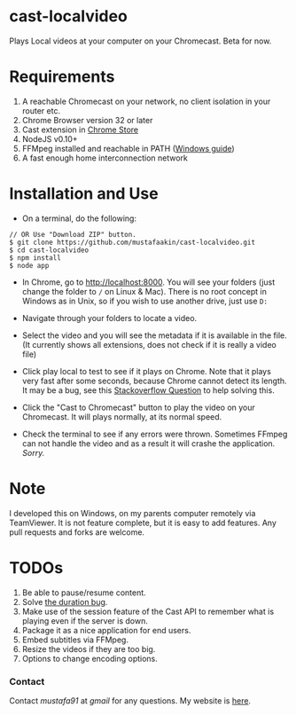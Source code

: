 cast-localvideo
===============

Plays Local videos at your computer on your Chromecast. Beta for now.  

Requirements
============

1.	A reachable Chromecast on your network, no client isolation in your router etc.
2. 	Chrome Browser version 32 or later
3. 	Cast extension in [Chrome Store](https://chrome.google.com/webstore/detail/google-cast/boadgeojelhgndaghljhdicfkmllpafd?hl=en)
4. 	NodeJS v0.10+
5. 	FFMpeg installed and reachable in PATH ([Windows guide](http://www.wikihow.com/Install-FFmpeg-on-Windows)) 
6.	A fast enough home interconnection network

Installation and Use
====================

* 	On a terminal, do the following:

```
// OR Use "Download ZIP" button.
$ git clone https://github.com/mustafaakin/cast-localvideo.git
$ cd cast-localvideo
$ npm install
$ node app

```

* In Chrome, go to [http://localhost:8000](http://localhost:8000). You will see your folders (just change the folder to `/` on Linux & Mac). There is no root concept in Windows as in Unix, so if you wish to use another drive, just use `D:` 

* Navigate through your folders to locate a video.
* Select the video and you will see the metadata if it is available in the file. (It currently shows all extensions, does not check if it is really a video file)
* Click play local to test to see if it plays on Chrome. Note that it plays very fast after some seconds, because Chrome cannot detect its length. It may be a bug, see this [Stackoverflow Question](http://stackoverflow.com/questions/21615089/http-header-for-duration-of-a-mp4-for-html-5-video) to help solving this. 
* Click the "Cast to Chromecast" button to play the video on your Chromecast. It will plays normally, at its normal speed.
* Check the terminal to see if any errors were thrown. Sometimes FFmpeg can not handle the video and as a result it will crashe the application. *Sorry.*

Note
====

I developed this on Windows, on my parents computer remotely via TeamViewer. It is not feature complete, but it is easy to add features. Any pull requests and forks are welcome.  

TODOs
=====

1.	Be able to pause/resume content.
2.	Solve [the duration bug](http://stackoverflow.com/questions/21615089/http-header-for-duration-of-a-mp4-for-html-5-video).
3.	Make use of the session feature of the Cast API to remember what is playing even if the server is down.
4.	Package it as a nice application for end users.
5.	Embed subtitles via FFMpeg.
6.	Resize the videos if they are too big.
7.	Options to change encoding options.

### Contact
Contact *mustafa91* at *gmail* for any questions. My website is [here](http://mustafaak.in).
